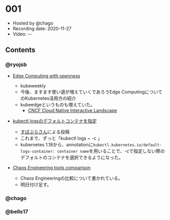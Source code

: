 # 001

- Hosted by @chago
- Recording date: 2020-11-27
- Video: --

## Contents

### @ryojsb

- [Edge Computing with openness](https://www.cncf.io/webinars/kubernetes-in-the-context-of-on-premises-edge-and-network-edge-computing/)
  - kubeweekly 
  - 今後、ますます使い道が増えていくであろうEdge ComputingについてのKubernetes活用方の紹介
  - kubeedgeというものも増えていた。
    - [CNCF Cloud Native Interactive Landscape](https://landscape.cncf.io/)

- [kubectl logsのデフォルトコンテナを指定](https://text.superbrothers.dev/201123-allow-to-preselect-interesting-container-in-logs/)
  - [すぱぶらさん](https://twitter.com/superbrothers)による投稿
  - これまで、ずっと「kubectl logs ~ -c <container name>」
  - kubernetes 1.18から、annotationに`kubectl.kubernetes.io/default-logs-container: container name`を用いることで、-cで指定しない際のデフォルトのコンテナを選択できるようになった。

- [Chaos Engineering tools comparison](https://www.gremlin.com/community/tutorials/chaos-engineering-tools-comparison/)
  - Chaos Engineeringの比較について書かれている。
  - 明日付け足す。

### @chago

### @bells17
